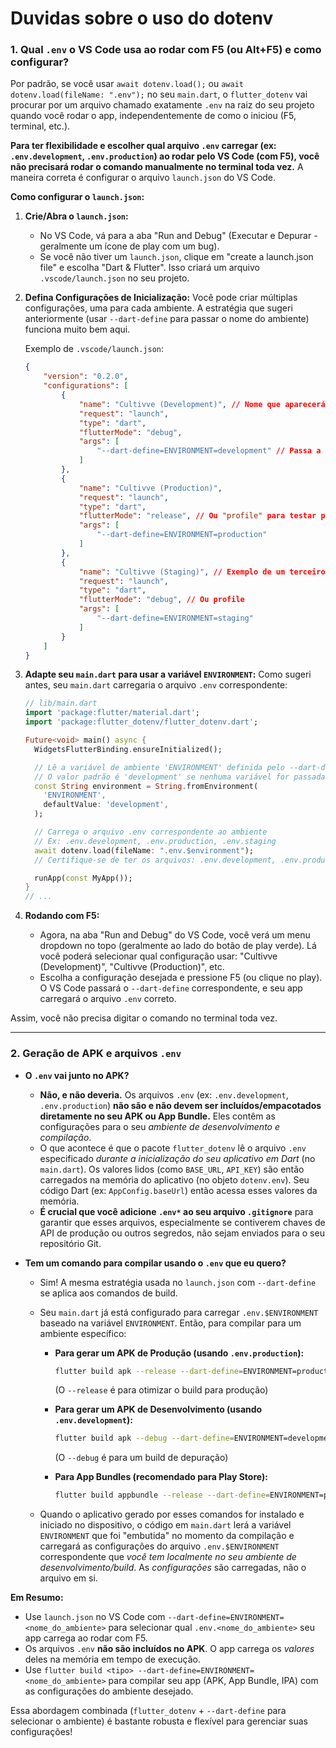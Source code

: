 # Duvidas sobre o uso do dotenv

### 1. Qual `.env` o VS Code usa ao rodar com F5 (ou Alt+F5) e como configurar?

Por padrão, se você usar `await dotenv.load();` ou `await dotenv.load(fileName: ".env");` no seu `main.dart`, o `flutter_dotenv` vai procurar por um arquivo chamado exatamente `.env` na raiz do seu projeto quando você rodar o app, independentemente de como o iniciou (F5, terminal, etc.).

**Para ter flexibilidade e escolher qual arquivo `.env` carregar (ex: `.env.development`, `.env.production`) ao rodar pelo VS Code (com F5), você não precisará rodar o comando manualmente no terminal toda vez.** A maneira correta é configurar o arquivo `launch.json` do VS Code.

**Como configurar o `launch.json`:**

1.  **Crie/Abra o `launch.json`:**
    * No VS Code, vá para a aba "Run and Debug" (Executar e Depurar - geralmente um ícone de play com um bug).
    * Se você não tiver um `launch.json`, clique em "create a launch.json file" e escolha "Dart & Flutter". Isso criará um arquivo `.vscode/launch.json` no seu projeto.

2.  **Defina Configurações de Inicialização:**
    Você pode criar múltiplas configurações, uma para cada ambiente. A estratégia que sugeri anteriormente (usar `--dart-define` para passar o nome do ambiente) funciona muito bem aqui.

    Exemplo de `.vscode/launch.json`:
    ```json
    {
        "version": "0.2.0",
        "configurations": [
            {
                "name": "Cultivve (Development)", // Nome que aparecerá na lista de debug
                "request": "launch",
                "type": "dart",
                "flutterMode": "debug",
                "args": [
                    "--dart-define=ENVIRONMENT=development" // Passa a variável de ambiente
                ]
            },
            {
                "name": "Cultivve (Production)",
                "request": "launch",
                "type": "dart",
                "flutterMode": "release", // Ou "profile" para testar performance
                "args": [
                    "--dart-define=ENVIRONMENT=production"
                ]
            },
            {
                "name": "Cultivve (Staging)", // Exemplo de um terceiro ambiente
                "request": "launch",
                "type": "dart",
                "flutterMode": "debug", // Ou profile
                "args": [
                    "--dart-define=ENVIRONMENT=staging"
                ]
            }
        ]
    }
    ```

3.  **Adapte seu `main.dart` para usar a variável `ENVIRONMENT`:**
    Como sugeri antes, seu `main.dart` carregaria o arquivo `.env` correspondente:
    ```dart
    // lib/main.dart
    import 'package:flutter/material.dart';
    import 'package:flutter_dotenv/flutter_dotenv.dart';

    Future<void> main() async {
      WidgetsFlutterBinding.ensureInitialized();

      // Lê a variável de ambiente 'ENVIRONMENT' definida pelo --dart-define
      // O valor padrão é 'development' se nenhuma variável for passada
      const String environment = String.fromEnvironment(
        'ENVIRONMENT',
        defaultValue: 'development',
      );

      // Carrega o arquivo .env correspondente ao ambiente
      // Ex: .env.development, .env.production, .env.staging
      await dotenv.load(fileName: ".env.$environment"); 
      // Certifique-se de ter os arquivos: .env.development, .env.production, .env.staging na raiz do projeto.

      runApp(const MyApp());
    }
    // ...
    ```

4.  **Rodando com F5:**
    * Agora, na aba "Run and Debug" do VS Code, você verá um menu dropdown no topo (geralmente ao lado do botão de play verde). Lá você poderá selecionar qual configuração usar: "Cultivve (Development)", "Cultivve (Production)", etc.
    * Escolha a configuração desejada e pressione F5 (ou clique no play). O VS Code passará o `--dart-define` correspondente, e seu app carregará o arquivo `.env` correto.

Assim, você não precisa digitar o comando no terminal toda vez.

---

### 2. Geração de APK e arquivos `.env`

* **O `.env` vai junto no APK?**
    * **Não, e não deveria.** Os arquivos `.env` (ex: `.env.development`, `.env.production`) **não são e não devem ser incluídos/empacotados diretamente no seu APK ou App Bundle.** Eles contêm as configurações para o seu *ambiente de desenvolvimento e compilação*.
    * O que acontece é que o pacote `flutter_dotenv` lê o arquivo `.env` especificado *durante a inicialização do seu aplicativo em Dart* (no `main.dart`). Os valores lidos (como `BASE_URL`, `API_KEY`) são então carregados na memória do aplicativo (no objeto `dotenv.env`). Seu código Dart (ex: `AppConfig.baseUrl`) então acessa esses valores da memória.
    * **É crucial que você adicione `.env*` ao seu arquivo `.gitignore`** para garantir que esses arquivos, especialmente se contiverem chaves de API de produção ou outros segredos, não sejam enviados para o seu repositório Git.

* **Tem um comando para compilar usando o `.env` que eu quero?**
    * Sim! A mesma estratégia usada no `launch.json` com `--dart-define` se aplica aos comandos de build.
    * Seu `main.dart` já está configurado para carregar `.env.$ENVIRONMENT` baseado na variável `ENVIRONMENT`. Então, para compilar para um ambiente específico:

        * **Para gerar um APK de Produção (usando `.env.production`):**
            ```bash
            flutter build apk --release --dart-define=ENVIRONMENT=production
            ```
            (O `--release` é para otimizar o build para produção)

        * **Para gerar um APK de Desenvolvimento (usando `.env.development`):**
            ```bash
            flutter build apk --debug --dart-define=ENVIRONMENT=development
            ```
            (O `--debug` é para um build de depuração)

        * **Para App Bundles (recomendado para Play Store):**
            ```bash
            flutter build appbundle --release --dart-define=ENVIRONMENT=production
            ```

    * Quando o aplicativo gerado por esses comandos for instalado e iniciado no dispositivo, o código em `main.dart` lerá a variável `ENVIRONMENT` que foi "embutida" no momento da compilação e carregará as configurações do arquivo `.env.$ENVIRONMENT` correspondente que *você tem localmente no seu ambiente de desenvolvimento/build*. As *configurações* são carregadas, não o arquivo em si.

**Em Resumo:**

* Use `launch.json` no VS Code com `--dart-define=ENVIRONMENT=<nome_do_ambiente>` para selecionar qual `.env.<nome_do_ambiente>` seu app carrega ao rodar com F5.
* Os arquivos `.env` **não são incluídos no APK**. O app carrega os *valores* deles na memória em tempo de execução.
* Use `flutter build <tipo> --dart-define=ENVIRONMENT=<nome_do_ambiente>` para compilar seu app (APK, App Bundle, IPA) com as configurações do ambiente desejado.

Essa abordagem combinada (`flutter_dotenv` + `--dart-define` para selecionar o ambiente) é bastante robusta e flexível para gerenciar suas configurações!